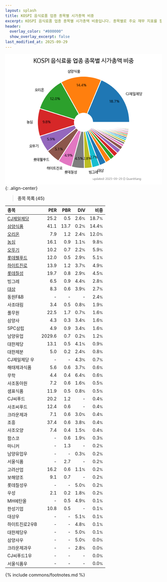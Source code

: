 ```yaml
---
layout: splash
title: KOSPI 음식료품 업종 종목별 시가총액 비중
excerpt: KOSPI 음식료품 업종 종목별 시가총액 비중입니다. 종목별로 주요 재무 지표를 함께 표시합니다.
header:
  overlay_color: "#800000"
  show_overlay_excerpt: false
last_modified_at: 2025-09-29
---
```



![KOSPI 음식료품 업종 종목별 시가총액 비중](/stats/sector/images/kospi_업종_음식료품_종목.png){: .align-center}


> **종목 목록 (45)**<a id="list"></a>

| **종목** | **PER** | **PBR** | **DIV** | **비중** |
| :------- | ------: | ------: | ------: | -------: |
| [CJ제일제당](/097950/) | 25.2 | 0.5 | 2.6<small>%</small> | 18.7<small>%</small> |
| [삼양식품](/003230/) | 41.1 | 13.7 | 0.2<small>%</small> | 14.4<small>%</small> |
| [오리온](/271560/) | 7.9 | 1.2 | 2.4<small>%</small> | 12.0<small>%</small> |
| [농심](/004370/) | 16.1 | 0.9 | 1.1<small>%</small> | 9.8<small>%</small> |
| [오뚜기](/007310/) | 10.2 | 0.7 | 2.2<small>%</small> | 5.9<small>%</small> |
| [롯데웰푸드](/280360/) | 12.0 | 0.5 | 2.9<small>%</small> | 5.1<small>%</small> |
| [하이트진로](/000080/) | 13.9 | 1.2 | 3.7<small>%</small> | 4.9<small>%</small> |
| [롯데칠성](/005300/) | 19.7 | 0.8 | 2.9<small>%</small> | 4.5<small>%</small> |
| 빙그레 | 6.5 | 0.9 | 4.4<small>%</small> | 2.8<small>%</small> |
| [대상](/001680/) | 8.3 | 0.6 | 3.9<small>%</small> | 2.7<small>%</small> |
| 동원F&B | - | - | - | 2.4<small>%</small> |
| 사조대림 | 3.4 | 0.5 | 0.8<small>%</small> | 1.9<small>%</small> |
| 풀무원 | 22.5 | 1.7 | 0.7<small>%</small> | 1.6<small>%</small> |
| 삼양사 | 4.3 | 0.3 | 3.4<small>%</small> | 1.6<small>%</small> |
| SPC삼립 | 4.9 | 0.9 | 3.4<small>%</small> | 1.6<small>%</small> |
| 남양유업 | 2029.6 | 0.7 | 0.2<small>%</small> | 1.2<small>%</small> |
| 대한제당 | 13.1 | 0.5 | 4.1<small>%</small> | 0.9<small>%</small> |
| 대한제분 | 5.0 | 0.2 | 2.4<small>%</small> | 0.8<small>%</small> |
| CJ제일제당 우 | - | - | 4.3<small>%</small> | 0.7<small>%</small> |
| 해태제과식품 | 5.6 | 0.6 | 3.7<small>%</small> | 0.6<small>%</small> |
| 무학 | 4.4 | 0.4 | 6.4<small>%</small> | 0.6<small>%</small> |
| 사조동아원 | 7.2 | 0.6 | 1.6<small>%</small> | 0.5<small>%</small> |
| 샘표식품 | 11.9 | 0.5 | 0.8<small>%</small> | 0.5<small>%</small> |
| CJ씨푸드 | 20.2 | 1.2 | - | 0.4<small>%</small> |
| 사조씨푸드 | 12.4 | 0.6 | - | 0.4<small>%</small> |
| 크라운제과 | 7.1 | 0.6 | 3.0<small>%</small> | 0.4<small>%</small> |
| 조흥 | 37.4 | 0.6 | 3.8<small>%</small> | 0.4<small>%</small> |
| 사조오양 | 7.4 | 0.4 | 1.5<small>%</small> | 0.4<small>%</small> |
| 팜스코 | - | 0.6 | 1.9<small>%</small> | 0.3<small>%</small> |
| 마니커 | - | 1.3 | - | 0.2<small>%</small> |
| 남양유업우 | - | - | 0.3<small>%</small> | 0.2<small>%</small> |
| 서울식품 | - | 2.7 | - | 0.2<small>%</small> |
| 고려산업 | 16.2 | 0.6 | 1.1<small>%</small> | 0.2<small>%</small> |
| 보해양조 | 9.1 | 0.7 | - | 0.2<small>%</small> |
| 롯데칠성우 | - | - | 5.0<small>%</small> | 0.2<small>%</small> |
| 우성 | 2.1 | 0.2 | 1.8<small>%</small> | 0.2<small>%</small> |
| MH에탄올 | - | 0.5 | 4.9<small>%</small> | 0.1<small>%</small> |
| 한성기업 | 10.8 | 0.5 | - | 0.1<small>%</small> |
| 대상우 | - | - | 5.1<small>%</small> | 0.1<small>%</small> |
| 하이트진로2우B | - | - | 4.8<small>%</small> | 0.1<small>%</small> |
| 대한제당우 | - | - | 5.0<small>%</small> | 0.1<small>%</small> |
| 삼양사우 | - | - | 5.0<small>%</small> | 0.0<small>%</small> |
| 크라운제과우 | - | - | 2.8<small>%</small> | 0.0<small>%</small> |
| CJ씨푸드1우 | - | - | - | 0.0<small>%</small> |
| 서울식품우 | - | - | - | 0.0<small>%</small> |

{% include commons/footnotes.md %}